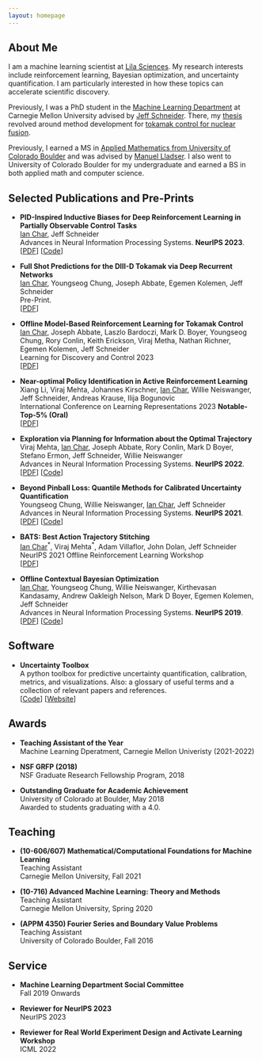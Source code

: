 ```yaml
---
layout: homepage
---
```


## About Me

I am a machine learning scientist at [Lila Sciences](https://www.lila.ai/). My
research interests include reinforcement learning, Bayesian optimization, and
uncertainty quantification. I am particularly interested in how these topics
can accelerate scientific discovery.

Previously, I was a PhD student in the [Machine Learning
Department](https://www.ml.cmu.edu/) at Carnegie Mellon University  advised by [Jeff
Schneider](https://www.cs.cmu.edu/~schneide/). There, my [thesis](https://kilthub.cmu.edu/articles/thesis/Advancing_Model-Based_Reinforcement_Learning_with_Applications_in_Nuclear_Fusion/26253854?file=47589086) revolved around method development for [tokamak control for
nuclear fusion](https://www.cs.cmu.edu/news/2022/ian-char-nuclear-fusion).


Previously, I earned a MS in [Applied Mathematics from University of Colorado Boulder](https://www.colorado.edu/amath/) and was advised by [Manuel Lladser](https://amath.colorado.edu/faculty/lladser/). I also went to University of Colorado Boulder for my undergraduate and earned a BS in both applied math and computer science.

## Selected Publications and Pre-Prints


- **PID-Inspired Inductive Biases for Deep Reinforcement Learning in Partially Observable Control Tasks**
  <br>
  <u>Ian Char</u>, Jeff Schneider
  <br>
  Advances in Neural Information Processing Systems. **NeurIPS 2023**.
  <br>
  [[PDF](https://arxiv.org/abs/2307.05891)] [[Code](https://github.com/IanChar/GPIDE)]

- **Full Shot Predictions for the DIII-D Tokamak via Deep Recurrent Networks**
  <br>
  <u>Ian Char</u>, Youngseog Chung, Joseph Abbate, Egemen Kolemen, Jeff Schneider
  <br>
  Pre-Print.
  <br>
  [[PDF](https://arxiv.org/abs/2404.12416)]

- **Offline Model-Based Reinforcement Learning for Tokamak Control**
  <br>
  <u>Ian Char</u>, Joseph Abbate, Laszlo Bardoczi, Mark D. Boyer, Youngseog Chung, Rory Conlin, Keith Erickson, Viraj Metha, Nathan Richner, Egemen Kolemen, Jeff Schneider
  <br>
  Learning for Discovery and Control 2023
  <br>
  [[PDF](https://proceedings.mlr.press/v211/char23a/char23a.pdf)]

- **Near-optimal Policy Identification in Active Reinforcement Learning**
  <br>
  Xiang Li, Viraj Mehta, Johannes Kirschner, <u>Ian Char</u>, Willie Neiswanger, Jeff Schneider, Andreas Krause, Ilija Bogunovic
  <br>
  International Conference on Learning Representations 2023 **Notable-Top-5% (Oral)**
  <br>
  [[PDF](https://arxiv.org/abs/2212.09510)]

- **Exploration via Planning for Information about the Optimal Trajectory**
  <br>
  Viraj Mehta, <u>Ian Char</u>, Joseph Abbate, Rory Conlin, Mark D Boyer, Stefano Ermon, Jeff Schneider, Willie Neiswanger
  <br>
  Advances in Neural Information Processing Systems. **NeurIPS 2022**.
  <br>
  [[PDF](https://arxiv.org/pdf/2210.04642.pdf)] [[Code](https://github.com/fusion-ml/trajectory-information-rl)]

- **Beyond Pinball Loss: Quantile Methods for Calibrated Uncertainty Quantification**
  <br>
  Youngseog Chung, Willie Neiswanger, <u>Ian Char</u>, Jeff Schneider
  <br>
  Advances in Neural Information Processing Systems. **NeurIPS 2021**.
  <br>
  [[PDF](https://arxiv.org/pdf/2011.09588.pdf)] [[Code](https://github.com/YoungseogChung/calibrated-quantile-uq)]

- **BATS: Best Action Trajectory Stitching**
  <br>
  <u>Ian Char</u><sup>\*</sup>, Viraj Mehta<sup>\*</sup>, Adam Villaflor, John Dolan, Jeff Schneider
  <br>
  NeurIPS 2021 Offline Reinforcement Learning Workshop
  <br>
  [[PDF](https://arxiv.org/pdf/2204.12026.pdf)]

- **Offline Contextual Bayesian Optimization**
  <br>
  <u>Ian Char</u>, Youngseog Chung, Willie Neiswanger, Kirthevasan Kandasamy, Andrew Oakleigh Nelson, Mark D Boyer, Egemen Kolemen, Jeff Schneider
  <br>
  Advances in Neural Information Processing Systems. **NeurIPS 2019**.
  <br>
  [[PDF](https://control.princeton.edu/wp-content/uploads/sites/418/2020/07/char2019bayesian.pdf)] [[Code](https://github.com/fusion-ml/OCBO)]


## Software

- **Uncertainty Toolbox**
  <br>
  A python toolbox for predictive uncertainty quantification, calibration, metrics, and visualizations. Also: a glossary of useful terms and a collection of relevant papers and references.
  <br>
  [[Code](https://github.com/uncertainty-toolbox/uncertainty-toolbox)] [[Website](https://uncertainty-toolbox.github.io/)]

## Awards

- **Teaching Assistant of the Year**
  <br>
  Machine Learning Dperatment, Carnegie Mellon Univeristy (2021-2022)

- **NSF GRFP (2018)**
  <br>
  NSF Graduate Research Fellowship Program, 2018

- **Outstanding Graduate for Academic Achievement**
  <br>
  University of Colorado at Boulder, May 2018
  <br>
  Awarded to students graduating with a 4.0.

## Teaching

- **(10-606/607) Mathematical/Computational Foundations for Machine Learning**
  <br>
  Teaching Assistant
  <br>
  Carnegie Mellon University, Fall 2021

- **(10-716) Advanced Machine Learning: Theory and Methods**
  <br>
  Teaching Assistant
  <br>
  Carnegie Mellon University, Spring 2020

- **(APPM 4350) Fourier Series and Boundary Value Problems**
  <br>
  Teaching Assistant
  <br>
  University of Colorado Boulder, Fall 2016

## Service

- **Machine Learning Department Social Committee**
  <br>
  Fall 2019 Onwards

- **Reviewer for NeurIPS 2023**
  <br>
  NeurIPS 2023

- **Reviewer for Real World Experiment Design and Activate Learning Workshop**
  <br>
  ICML 2022

